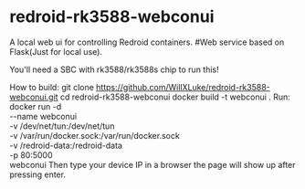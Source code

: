 # redroid-rk3588-webconui
A local web ui for controlling Redroid containers.
#Web service based on Flask(Just for local use).

You'll need a SBC with rk3588/rk3588s chip to run this!

How to build:
git clone https://github.com/WillXLuke/redroid-rk3588-webconui.git
cd redroid-rk3588-webconui
docker build -t webconui .
Run:
docker run -d \
  --name webconui \
  -v /dev/net/tun:/dev/net/tun \
  -v /var/run/docker.sock:/var/run/docker.sock \
  -v /redroid-data:/redroid-data \
  -p 80:5000 \
  webconui
Then type your device IP in a browser the page will show up after pressing enter.
